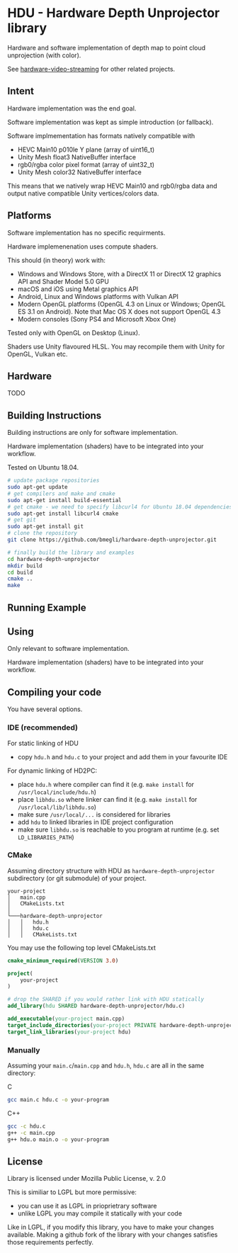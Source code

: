 # HDU - Hardware Depth Unprojector library

Hardware and software implementation of depth map to point cloud unprojection (with color).

See [hardware-video-streaming](https://github.com/bmegli/hardware-video-streaming) for other related projects.

## Intent

Hardware implementation was the end goal.

Software implementation was kept as simple introduction (or fallback).

Software implmementation has formats natively compatible with
- HEVC Main10 p010le Y plane (array of uint16_t)
- Unity Mesh float3 NativeBuffer interface
- rgb0/rgba color pixel format (array of uint32_t)
- Unity Mesh color32 NativeBuffer interface

This means that we natively wrap HEVC Main10 and rgb0/rgba data and output native compatible Unity vertices/colors data. 

## Platforms

Software implementation has no specific requirments.

Hardware implemenenation uses compute shaders.

This should (in theory) work with:
- Windows and Windows Store, with a DirectX 11 or DirectX 12 graphics API and Shader Model 5.0 GPU
- macOS and iOS using Metal graphics API
- Android, Linux and Windows platforms with Vulkan API
- Modern OpenGL platforms (OpenGL 4.3 on Linux or Windows; OpenGL ES 3.1 on Android). Note that Mac OS X does not support OpenGL 4.3
- Modern consoles (Sony PS4 and Microsoft Xbox One)

Tested only with OpenGL on Desktop (Linux).

Shaders use Unity flavoured HLSL. You may recompile them with Unity for OpenGL, Vulkan etc.

## Hardware

TODO

## Building Instructions

Building instructions are only for software implementation.

Hardware implementation (shaders) have to be integrated into your workflow.

Tested on Ubuntu 18.04.

``` bash
# update package repositories
sudo apt-get update 
# get compilers and make and cmake
sudo apt-get install build-essential
# get cmake - we need to specify libcurl4 for Ubuntu 18.04 dependencies problem
sudo apt-get install libcurl4 cmake
# get git
sudo apt-get install git
# clone the repository
git clone https://github.com/bmegli/hardware-depth-unprojector.git

# finally build the library and examples
cd hardware-depth-unprojector
mkdir build
cd build
cmake ..
make
```

## Running Example

## Using

Only relevant to software implementation.

Hardware implementation (shaders) have to be integrated into your workflow.

## Compiling your code

You have several options.

### IDE (recommended)

For static linking of HDU
- copy `hdu.h` and `hdu.c` to your project and add them in your favourite IDE

For dynamic linking of HD2PC:
- place `hdu.h` where compiler can find it (e.g. `make install` for `/usr/local/include/hdu.h`)
- place `libhdu.so` where linker can find it (e.g. `make install` for `/usr/local/lib/libhdu.so`)
- make sure `/usr/local/...` is considered for libraries
- add `hdu` to linked libraries in IDE project configuration
- make sure `libhdu.so` is reachable to you program at runtime (e.g. set `LD_LIBRARIES_PATH`)

### CMake

Assuming directory structure with HDU as `hardware-depth-unprojector` subdirectory (or git submodule) of your project.

```
your-project
│   main.cpp
│   CMakeLists.txt
│
└───hardware-depth-unprojector
│   │   hdu.h
│   │   hdu.c
│   │   CMakeLists.txt
```

You may use the following top level CMakeLists.txt

``` CMake
cmake_minimum_required(VERSION 3.0)

project(
    your-project
)

# drop the SHARED if you would rather link with HDU statically
add_library(hdu SHARED hardware-depth-unprojector/hdu.c)

add_executable(your-project main.cpp)
target_include_directories(your-project PRIVATE hardware-depth-unprojector)
target_link_libraries(your-project hdu)
```

### Manually

Assuming your `main.c`/`main.cpp` and `hdu.h`, `hdu.c` are all in the same directory:

C
```bash
gcc main.c hdu.c -o your-program
```

C++
```bash
gcc -c hdu.c
g++ -c main.cpp
g++ hdu.o main.o -o your-program
```

## License

Library is licensed under Mozilla Public License, v. 2.0

This is similiar to LGPL but more permissive:
- you can use it as LGPL in prioprietrary software
- unlike LGPL you may compile it statically with your code

Like in LGPL, if you modify this library, you have to make your changes available.
Making a github fork of the library with your changes satisfies those requirements perfectly.
